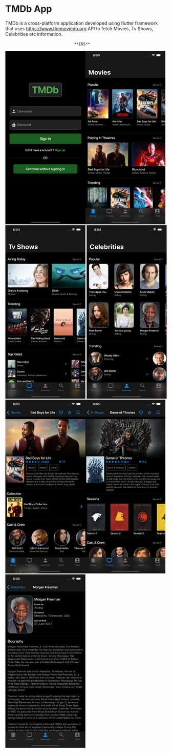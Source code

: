 # TMDb App

TMDb is a cross-platform application developed using flutter framework that uses https://www.themoviedb.org API 
to fetch Movies, Tv Shows, Celebrities etc information.


                        
                                  **IOS**
                        
<img src="Images/iOS/1.png" width="250"><img src="Images/iOS/2.png" width="250"><img src="Images/iOS/3.png" width="250">
<img src="Images/iOS/4.png" width="250"><img src="Images/iOS/5.png" width="250"><img src="Images/iOS/6.png" width="250">
<img src="Images/iOS/7.png" width="250">
